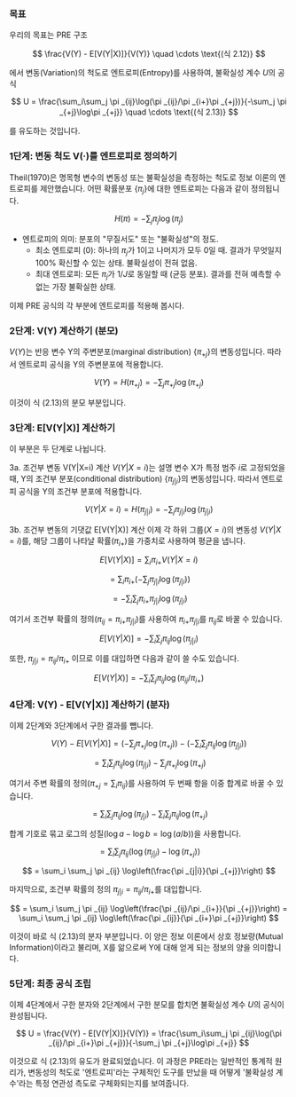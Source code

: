 ### 목표

우리의 목표는 PRE 구조

$$ \frac{V(Y) - E[V(Y|X)]}{V(Y)} \quad \cdots \text{(식 2.12)} $$

에서 변동(Variation)의 척도로 엔트로피(Entropy)를 사용하여, 불확실성 계수 $U$의 공식

$$ U = \frac{\sum_i\sum_j \pi _{ij}\log(\pi _{ij}/\pi _{i+}\pi _{+j})}{-\sum_j \pi _{+j}\log\pi _{+j}} \quad \cdots \text{(식 2.13)} $$

를 유도하는 것입니다.

### 1단계: 변동 척도 V(·)를 엔트로피로 정의하기

Theil(1970)은 명목형 변수의 변동성 또는 불확실성을 측정하는 척도로 정보 이론의 엔트로피를 제안했습니다. 어떤 확률분포 $\{\pi_j\}$에 대한 엔트로피는 다음과 같이 정의됩니다.

$$ H(\pi) = - \sum_j \pi_j \log(\pi_j) $$

*   엔트로피의 의미: 분포의 "무질서도" 또는 "불확실성"의 정도.
    *   최소 엔트로피 (0): 하나의 $\pi_j$가 1이고 나머지가 모두 0일 때. 결과가 무엇일지 100% 확신할 수 있는 상태. 불확실성이 전혀 없음.
    *   최대 엔트로피: 모든 $\pi_j$가 $1/J$로 동일할 때 (균등 분포). 결과를 전혀 예측할 수 없는 가장 불확실한 상태.

이제 PRE 공식의 각 부분에 엔트로피를 적용해 봅시다.

### 2단계: V(Y) 계산하기 (분모)

$V(Y)$는 반응 변수 Y의 주변분포(marginal distribution) $\{\pi _{+j}\}$의 변동성입니다. 따라서 엔트로피 공식을 Y의 주변분포에 적용합니다.

$$ V(Y) = H(\pi _{+j}) = - \sum_j \pi _{+j} \log(\pi _{+j}) $$

이것이 식 (2.13)의 분모 부분입니다.

### 3단계: E[V(Y|X)] 계산하기

이 부분은 두 단계로 나뉩니다.

3a. 조건부 변동 V(Y|X=i) 계산
$V(Y|X=i)$는 설명 변수 X가 특정 범주 $i$로 고정되었을 때, Y의 조건부 분포(conditional distribution) $\{\pi _{j|i}\}$의 변동성입니다. 따라서 엔트로피 공식을 Y의 조건부 분포에 적용합니다.

$$ V(Y|X=i) = H(\pi _{j|i}) = - \sum_j \pi _{j|i} \log(\pi _{j|i}) $$

3b. 조건부 변동의 기댓값 E[V(Y|X)] 계산
이제 각 하위 그룹($X=i$)의 변동성 $V(Y|X=i)$를, 해당 그룹이 나타날 확률($\pi _{i+}$)을 가중치로 사용하여 평균을 냅니다.

$$ E[V(Y|X)] = \sum_i \pi _{i+} V(Y|X=i) $$

$$ = \sum_i \pi _{i+} \left( - \sum_j \pi _{j|i} \log(\pi _{j|i}) \right) $$

$$ = - \sum_i \sum_j \pi _{i+} \pi _{j|i} \log(\pi _{j|i}) $$

여기서 조건부 확률의 정의($\pi _{ij} = \pi _{i+} \pi _{j|i}$)를 사용하여 $\pi _{i+}\pi _{j|i}$를 $\pi _{ij}$로 바꿀 수 있습니다.

$$ E[V(Y|X)] = - \sum_i \sum_j \pi _{ij} \log(\pi _{j|i}) $$

또한, $\pi _{j|i} = \pi _{ij} / \pi _{i+}$ 이므로 이를 대입하면 다음과 같이 쓸 수도 있습니다.

$$ E[V(Y|X)] = - \sum_i \sum_j \pi _{ij} \log(\pi _{ij} / \pi _{i+}) $$

### 4단계: V(Y) - E[V(Y|X)] 계산하기 (분자)

이제 2단계와 3단계에서 구한 결과를 뺍니다.

$$ V(Y) - E[V(Y|X)] = \left( - \sum_j \pi _{+j} \log(\pi _{+j}) \right) - \left( - \sum_i \sum_j \pi _{ij} \log(\pi _{j|i}) \right) $$

$$ = \sum_i \sum_j \pi _{ij} \log(\pi _{j|i}) - \sum_j \pi _{+j} \log(\pi _{+j}) $$

여기서 주변 확률의 정의($\pi _{+j} = \sum_i \pi _{ij}$)를 사용하여 두 번째 항을 이중 합계로 바꿀 수 있습니다.

$$ = \sum_i \sum_j \pi _{ij} \log(\pi _{j|i}) - \sum_i \sum_j \pi _{ij} \log(\pi _{+j}) $$

합계 기호로 묶고 로그의 성질($\log a - \log b = \log(a/b)$)을 사용합니다.

$$ = \sum_i \sum_j \pi _{ij} \left( \log(\pi _{j|i}) - \log(\pi _{+j}) \right) $$

$$ = \sum_i \sum_j \pi _{ij} \log\left(\frac{\pi _{j|i}}{\pi _{+j}}\right) $$

마지막으로, 조건부 확률의 정의 $\pi _{j|i} = \pi _{ij}/\pi _{i+}$를 대입합니다.

$$ = \sum_i \sum_j \pi _{ij} \log\left(\frac{\pi _{ij}/\pi _{i+}}{\pi _{+j}}\right) = \sum_i \sum_j \pi _{ij} \log\left(\frac{\pi _{ij}}{\pi _{i+}\pi _{+j}}\right) $$

이것이 바로 식 (2.13)의 분자 부분입니다. 이 양은 정보 이론에서 상호 정보량(Mutual Information)이라고 불리며, X를 앎으로써 Y에 대해 얻게 되는 정보의 양을 의미합니다.

### 5단계: 최종 공식 조립

이제 4단계에서 구한 분자와 2단계에서 구한 분모를 합치면 불확실성 계수 $U$의 공식이 완성됩니다.

$$ U = \frac{V(Y) - E[V(Y|X)]}{V(Y)} = \frac{\sum_i\sum_j \pi _{ij}\log(\pi _{ij}/\pi _{i+}\pi _{+j})}{-\sum_j \pi _{+j}\log\pi _{+j}} $$

이것으로 식 (2.13)의 유도가 완료되었습니다. 이 과정은 PRE라는 일반적인 통계적 원리가, 변동성의 척도로 '엔트로피'라는 구체적인 도구를 만났을 때 어떻게 '불확실성 계수'라는 특정 연관성 측도로 구체화되는지를 보여줍니다.
